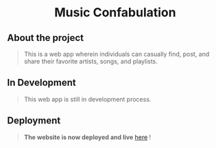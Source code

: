 # <h1 align="center">Music Confabulation 

## **About the project**

> This is a web app wherein individuals can casually find, post, and share their favorite artists, songs, and playlists. 
 
## **In Development**
> This web app is still in development process.  

## **Deployment**
> **The website is now deployed and live** [here](https://agile-falls-45947.herokuapp.com/)  !


   


